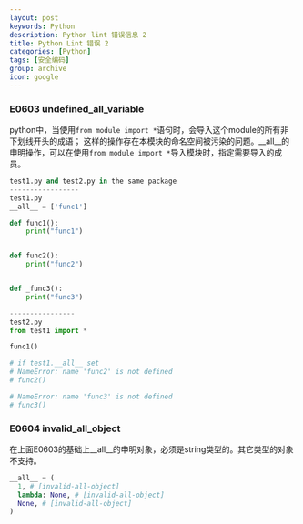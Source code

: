 ```yaml
---
layout: post
keywords: Python
description: Python lint 错误信息 2
title: Python Lint 错误 2
categories: [Python]
tags: [安全编码]
group: archive
icon: google
---
```


### E0603 undefined_all_variable
python中，当使用```from module import *```语句时，会导入这个module的所有非下划线开头的成语；
这样的操作存在本模块的命名空间被污染的问题。__all__的申明操作，可以在使用```from module import *```导入模块时，指定需要导入的成员。

```python
test1.py and test2.py in the same package
-----------------
test1.py
__all__ = ['func1']

def func1():
    print("func1")


def func2():
    print("func2")


def _func3():
    print("func3")

----------------
test2.py
from test1 import *

func1()

# if test1.__all__ set
# NameError: name 'func2' is not defined
# func2()

# NameError: name 'func3' is not defined
# func3()  
```

### E0604 invalid_all_object
在上面E0603的基础上__all__的申明对象，必须是string类型的。其它类型的对象不支持。
```python
__all__ = (
  1, # [invalid-all-object]
  lambda: None, # [invalid-all-object]
  None, # [invalid-all-object]
)
```



